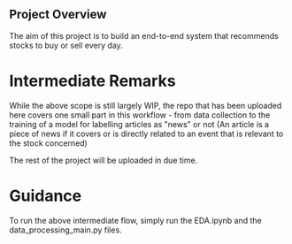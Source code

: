 ## Project Overview
The aim of this project is to build an end-to-end system that recommends stocks to buy or sell every day.

# Intermediate Remarks
While the above scope is still largely WIP, the repo that has been uploaded here covers one small part in this workflow - from data collection to the training of a model for labelling articles as "news" or not (An article is a piece of news if it covers or is directly related to an event that is relevant to the stock concerned)

The rest of the project will be uploaded in due time.

# Guidance
To run the above intermediate flow, simply run the EDA.ipynb and the data_processing_main.py files.

